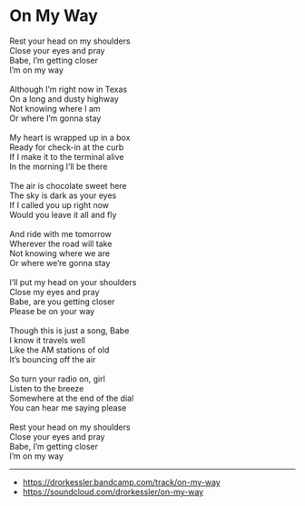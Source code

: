 # On My Way

Rest your head on my shoulders \
Close your eyes and pray\
Babe, I’m getting closer\
I’m on my way\
\
Although I’m right now in Texas\
On a long and dusty highway\
Not knowing where I am\
Or where I’m gonna stay\
\
My heart is wrapped up in a box\
Ready for check-in at the curb\
If I make it to the terminal alive\
In the morning I’ll be there\
\
The air is chocolate sweet here\
The sky is dark as your eyes\
If I called you up right now\
Would you leave it all and fly\
\
And ride with me tomorrow\
Wherever the road will take\
Not knowing where we are\
Or where we’re gonna stay\
\
I’ll put my head on your shoulders\
Close my eyes and pray\
Babe, are you getting closer\
Please be on your way\
\
Though this is just a song, Babe\
I know it travels well\
Like the AM stations of old\
It’s bouncing off the air\
\
So turn your radio on, girl\
Listen to the breeze\
Somewhere at the end of the dial\
You can hear me saying please\
\
Rest your head on my shoulders \
Close your eyes and pray\
Babe, I’m getting closer\
I’m on my way

---
- https://drorkessler.bandcamp.com/track/on-my-way
- https://soundcloud.com/drorkessler/on-my-way

